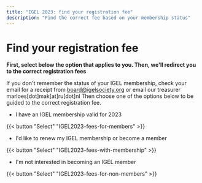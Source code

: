 ```yaml
---
title: "IGEL 2023: find your registration fee"
description: "Find the correct fee based on your membership status"
---
```


# Find your registration fee 

**First, select below the option that applies to you. Then, we'll redirect you to the correct registration fees**

If you don't remember the status of your IGEL membership, check your email for a receipt from board@igelsociety.org or email our treasurer marloes[dot]mak[at]ru[dot]nl
Then choose one of the options below to be guided to the correct registration fee.

- I have an IGEL membership valid for 2023

{{< button "Select" "IGEL2023-fees-for-members" >}}

- I'd like to renew my IGEL membership or become a member

{{< button "Select" "IGEL2023-fees-with-membership" >}}

- I'm not interested in becoming an IGEL member

{{< button "Select" "IGEL2023-fees-for-non-members" >}}